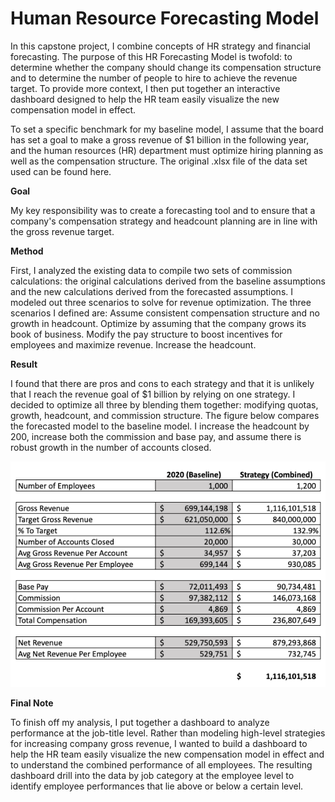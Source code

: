 # Human Resource Forecasting Model

In this capstone project, I combine concepts of HR strategy and financial forecasting. The purpose of this HR Forecasting Model is twofold: to determine whether the company should change its compensation structure and to determine the number of people to hire to achieve the revenue target. To provide more context, I then put together an interactive dashboard designed to help the HR team easily visualize the new compensation model in effect.  

To set a specific benchmark for my baseline model, I assume that the board has set a goal to make a gross revenue of $1 billion in the following year, and the human resources (HR) department must optimize hiring planning as well as the compensation structure. The original .xlsx file of the data set used can be found here.

**Goal** 

My key responsibility was to create a forecasting tool and to ensure that a company's compensation strategy and headcount planning are in line with the gross revenue target. 

**Method**

First, I analyzed the existing data to compile two sets of commission calculations: the original calculations derived from the baseline assumptions and the new calculations derived from the forecasted assumptions. I modeled out three scenarios to solve for revenue optimization.
The three scenarios I defined are:
Assume consistent compensation structure and no growth in headcount. Optimize by assuming that the company grows its book of business.
Modify the pay structure to boost incentives for employees and maximize revenue.
Increase the headcount.


**Result**

I found that there are pros and cons to each strategy and that it is unlikely that I reach the revenue goal of $1 billion by relying on one strategy. I decided to optimize all three by blending them together: modifying quotas, growth, headcount, and commission structure.
The figure below compares the forecasted model to the baseline model. I increase the headcount by 200, increase both the commission and base pay, and assume there is robust growth in the number of accounts closed. 


![Alt text](/HRCompensationForecasting.png?raw=true "Baseline vs. Forecasted")

**Final Note**

To finish off my analysis, I put together a dashboard to analyze performance at the job-title level. Rather than modeling high-level strategies for increasing company gross revenue, I wanted to build a dashboard to help the HR team easily visualize the new compensation model in effect and to understand the combined performance of all employees. The resulting dashboard drill into the data by job category at the employee level to identify employee performances that lie above or below a certain level.


